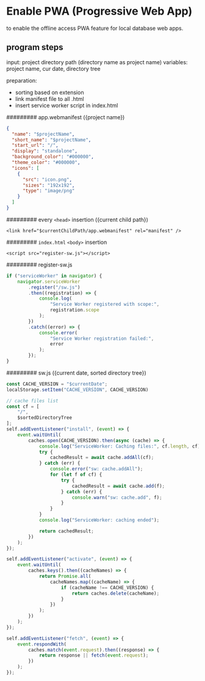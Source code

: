 # Enable PWA (Progressive Web App)

to enable the offline access PWA feature for local database web apps.

## program steps

input: project directory path (directory name as project name)
variables: project name, cur date, directory tree

preparation:

- sorting based on extension
- link manifest file to all .html
- insert service worker script in index.html

######### app.webmanifest ({project name})

```json
{
  "name": "$projectName",
  "short_name": "$projectName",
  "start_url": "/",
  "display": "standalone",
  "background_color": "#000000",
  "theme_color": "#000000",
  "icons": [
    {
      "src": "icon.png",
      "sizes": "192x192",
      "type": "image/png"
    }
  ]
}
```

######### every `<head>` insertion ({current child path})

`<link href="$currentChildPath/app.webmanifest" rel="manifest" />`

######### `index.html` `<body>` insertion

`<script src="register-sw.js"></script>`

######### register-sw.js

```js
if ("serviceWorker" in navigator) {
    navigator.serviceWorker
        .register("/sw.js")
        .then((registration) => {
            console.log(
                "Service Worker registered with scope:",
                registration.scope
            );
        })
        .catch((error) => {
            console.error(
                "Service Worker registration failed:",
                error
            );
        });
}
```

######### sw.js ({current date, sorted directory tree})

```js
const CACHE_VERSION = "$currentDate";
localStorage.setItem("CACHE_VERSION", CACHE_VERSION)

// cache files list
const cf = [
    "/",
    $sortedDirectoryTree
];
self.addEventListener("install", (event) => {
    event.waitUntil(
        caches.open(CACHE_VERSION).then(async (cache) => {
            console.log("ServiceWorker: Caching files:", cf.length, cf);
            try {
                cachedResult = await cache.addAll(cf);
            } catch (err) {
                console.error("sw: cache.addAll");
                for (let f of cf) {
                    try {
                        cachedResult = await cache.add(f);
                    } catch (err) {
                        console.warn("sw: cache.add", f);
                    }
                }
            }
            console.log("ServiceWorker: caching ended");

            return cachedResult;
        })
    );
});

self.addEventListener("activate", (event) => {
    event.waitUntil(
        caches.keys().then((cacheNames) => {
            return Promise.all(
                cacheNames.map((cacheName) => {
                    if (cacheName !== CACHE_VERSION) {
                        return caches.delete(cacheName);
                    }
                })
            );
        })
    );
});

self.addEventListener("fetch", (event) => {
    event.respondWith(
        caches.match(event.request).then((response) => {
            return response || fetch(event.request);
        })
    );
});

```
